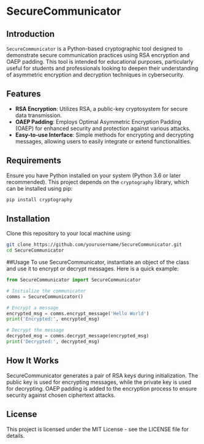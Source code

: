 # SecureCommunicator

## Introduction
`SecureCommunicator` is a Python-based cryptographic tool designed to demonstrate secure communication practices using RSA encryption and OAEP padding. This tool is intended for educational purposes, particularly useful for students and professionals looking to deepen their understanding of asymmetric encryption and decryption techniques in cybersecurity.

## Features
- **RSA Encryption**: Utilizes RSA, a public-key cryptosystem for secure data transmission.
- **OAEP Padding**: Employs Optimal Asymmetric Encryption Padding (OAEP) for enhanced security and protection against various attacks.
- **Easy-to-use Interface**: Simple methods for encrypting and decrypting messages, allowing users to easily integrate or extend functionalities.

## Requirements
Ensure you have Python installed on your system (Python 3.6 or later recommended). This project depends on the `cryptography` library, which can be installed using pip:

```bash
pip install cryptography
```

## Installation
Clone this repository to your local machine using:

```bash
git clone https://github.com/yourusername/SecureCommunicator.git
cd SecureCommunicator
```

##Usage
To use SecureCommunicator, instantiate an object of the class and use it to encrypt or decrypt messages. Here is a quick example:

```python
from SecureCommunicator import SecureCommunicator

# Initialize the communicator
comms = SecureCommunicator()

# Encrypt a message
encrypted_msg = comms.encrypt_message('Hello World')
print('Encrypted:', encrypted_msg)

# Decrypt the message
decrypted_msg = comms.decrypt_message(encrypted_msg)
print('Decrypted:', decrypted_msg)
```

## How It Works
SecureCommunicator generates a pair of RSA keys during initialization. The public key is used for encrypting messages, while the private key is used for decrypting. OAEP padding is added to the encryption process to ensure security against chosen ciphertext attacks.

## License
This project is licensed under the MIT License - see the LICENSE file for details.
